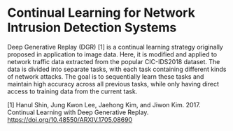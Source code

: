 # Continual Learning for Network Intrusion Detection Systems
Deep Generative Replay (DGR) \[1\] is a continual learning strategy originally proposed in application to image data. Here, it is modified and applied to network traffic data extracted from the popular CIC-IDS2018 dataset. The data is divided into separate tasks, with each task containing different kinds of network attacks. The goal is to sequentially learn these tasks and maintain high accuracy across all previous tasks, while only having direct access to training data from the current task. 

\[1\] Hanul Shin, Jung Kwon Lee, Jaehong Kim, and Jiwon Kim. 2017. Continual
Learning with Deep Generative Replay. https://doi.org/10.48550/ARXIV.1705.08690

